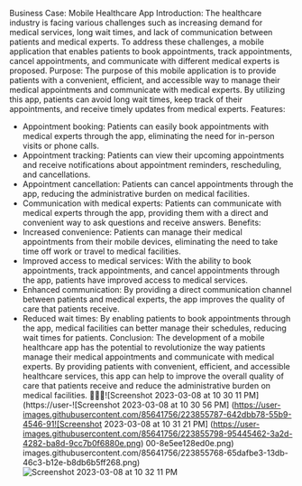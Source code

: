 Business Case: Mobile Healthcare App
Introduction:
The healthcare industry is facing various challenges such as increasing demand for medical services, long wait times, and lack of communication between patients and medical experts. To address these challenges, a mobile application that enables patients to book appointments, track appointments, cancel appointments, and communicate with different medical experts is proposed.
Purpose:
The purpose of this mobile application is to provide patients with a convenient, efficient, and accessible way to manage their medical appointments and communicate with medical experts. By utilizing this app, patients can avoid long wait times, keep track of their appointments, and receive timely updates from medical experts.
Features:
* Appointment booking: Patients can easily book appointments with medical experts through the app, eliminating the need for in-person visits or phone calls.
* Appointment tracking: Patients can view their upcoming appointments and receive notifications about appointment reminders, rescheduling, and cancellations.
* Appointment cancellation: Patients can cancel appointments through the app, reducing the administrative burden on medical facilities.
* Communication with medical experts: Patients can communicate with medical experts through the app, providing them with a direct and convenient way to ask questions and receive answers.
Benefits:
* Increased convenience: Patients can manage their medical appointments from their mobile devices, eliminating the need to take time off work or travel to medical facilities.
* Improved access to medical services: With the ability to book appointments, track appointments, and cancel appointments through the app, patients have improved access to medical services.
* Enhanced communication: By providing a direct communication channel between patients and medical experts, the app improves the quality of care that patients receive.
* Reduced wait times: By enabling patients to book appointments through the app, medical facilities can better manage their schedules, reducing wait times for patients.
Conclusion:
The development of a mobile healthcare app has the potential to revolutionize the way patients manage their medical appointments and communicate with medical experts. By providing patients with convenient, efficient, and accessible healthcare services, this app can help to improve the overall quality of care that patients receive and reduce the administrative burden on medical facilities.
💊💉🏥![Screenshot 2023-03-08 at 10 30 11 PM]
(https://user-![Screenshot 2023-03-08 at 10 30 56 PM]
(https://user-images.githubusercontent.com/85641756/223855787-642dbb78-55b9-4546-91![Screenshot 2023-03-08 at 10 31 21 PM]
(https://user-images.githubusercontent.com/85641756/223855798-95445462-3a2d-4282-ba8d-9cc7b0f6880e.png)
00-8e5ee128ed0e.png)
images.githubusercontent.com/85641756/223855768-65dafbe3-13db-46c3-b12e-b8db6b5ff268.png)
![Screenshot 2023-03-08 at 10 32 11 PM](https://user-images.githubusercontent.com/85641756/223855824-4c7305f6-7e2a-43d2-ab2e-0c2fc46aad2b.png)


